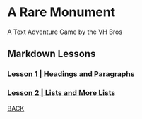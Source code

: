 # A Rare Monument

A Text Adventure Game by the VH Bros

## Markdown Lessons

### [Lesson 1 | Headings and Paragraphs](01-lesson_one.md)

### [Lesson 2 | Lists and More Lists](02-lesson_two.md)

[BACK](../README.md)